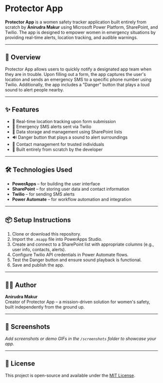 
# Protector App

**Protector App** is a women safety tracker application built entirely from scratch by **Anirudra Makur** using Microsoft Power Platform, SharePoint, and Twilio. The app is designed to empower women in emergency situations by providing real-time alerts, location tracking, and audible warnings.

---

## 🚀 Overview
Protector App allows users to quickly notify a designated app team when they are in trouble. Upon filling out a form, the app captures the user's location and sends an emergency SMS to a specific phone number using Twilio. Additionally, the app includes a "Danger" button that plays a loud sound to alert people nearby.

---

## ✨ Features
- 📍 Real-time location tracking upon form submission
- 📲 Emergency SMS alerts sent via Twilio
- 📁 Data storage and management using SharePoint lists
- 🔊 Danger button that plays a sound to alert surroundings
- 👤 Contact management for trusted individuals
- 🧠 Built entirely from scratch by the developer

---

## 🛠️ Technologies Used
- **PowerApps** – for building the user interface
- **SharePoint** – for storing user data and contact information
- **Twilio** – for sending SMS alerts
- **Power Automate** – for workflow automation and integration

---

## 📦 Setup Instructions
1. Clone or download this repository.
2. Import the `.msapp` file into PowerApps Studio.
3. Create and connect to a SharePoint list with appropriate columns (e.g., user info, contacts, alerts).
4. Configure Twilio API credentials in Power Automate flows.
5. Test the Danger button and ensure sound playback is functional.
6. Save and publish the app.

---

## 👨‍💻 Author
**Anirudra Makur**  
Creator of Protector App – a mission-driven solution for women's safety, built independently from the ground up.

---

## 📸 Screenshots
_Add screenshots or demo GIFs in the `/screenshots` folder to showcase your app._

---

## 📄 License
This project is open-source and available under the [MIT License](LICENSE).

